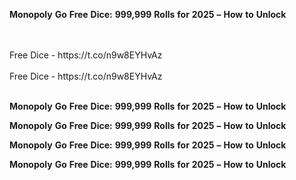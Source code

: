 <strong>Monopoly</strong> <strong>Go</strong> <strong>Free</strong> <strong>Dice:</strong> <strong>999,999</strong> <strong>Rolls</strong> <strong>for</strong> <strong>2025</strong> <strong>–</strong> <strong>How</strong> <strong>to</strong> <strong>Unlock</strong>

<br>
<br>Free Dice - https://t.co/n9w8EYHvAz
<br>
<br>Free Dice - https://t.co/n9w8EYHvAz
<br>
<br>

<strong>Monopoly</strong> <strong>Go</strong> <strong>Free</strong> <strong>Dice:</strong> <strong>999,999</strong> <strong>Rolls</strong> <strong>for</strong> <strong>2025</strong> <strong>–</strong> <strong>How</strong> <strong>to</strong> <strong>Unlock</strong>

<strong>Monopoly</strong> <strong>Go</strong> <strong>Free</strong> <strong>Dice:</strong> <strong>999,999</strong> <strong>Rolls</strong> <strong>for</strong> <strong>2025</strong> <strong>–</strong> <strong>How</strong> <strong>to</strong> <strong>Unlock</strong>

<strong>Monopoly</strong> <strong>Go</strong> <strong>Free</strong> <strong>Dice:</strong> <strong>999,999</strong> <strong>Rolls</strong> <strong>for</strong> <strong>2025</strong> <strong>–</strong> <strong>How</strong> <strong>to</strong> <strong>Unlock</strong>

<strong>Monopoly</strong> <strong>Go</strong> <strong>Free</strong> <strong>Dice:</strong> <strong>999,999</strong> <strong>Rolls</strong> <strong>for</strong> <strong>2025</strong> <strong>–</strong> <strong>How</strong> <strong>to</strong> <strong>Unlock</strong>
